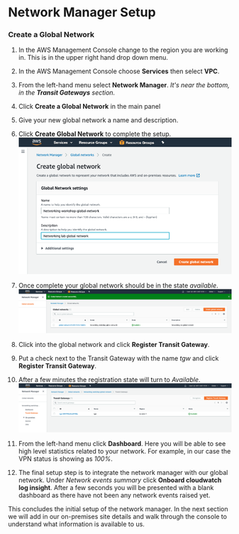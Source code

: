 # Network Manager Setup

### Create a Global Network

1. In the AWS Management Console change to the region you are working in. This is in the upper right hand drop down menu.

2. In the AWS Management Console choose **Services** then select **VPC**.

3. From the left-hand menu select **Network Manager**. _It's near the bottom, in the **Transit Gateways** section._

4. Click **Create a Global Network** in the main panel

5. Give your new global network a name and description.

6. Click **Create Global Network** to complete the setup.
    ![Create Global Network](../images/create_global_network.png)

7. Once complete your global network should be in the state *available*.
    ![Available Global Network](../images/available_global_network.png)

8. Click into the global network and click **Register Transit Gateway**.

9. Put a check next to the Transit Gateway with the name *tgw* and click **Register Transit Gateway**.

10. After a few minutes the registration state will turn to *Available*.
     ![Register TGW](../images/register_tgw.png)

11. From the left-hand menu click **Dashboard**.
     Here you will be able to see high level statistics related to your network. For example, in our case the VPN status is showing as *100%*.

12. The final setup step is to integrate the network manager with our global network. Under *Network events summary* click **Onboard cloudwatch log insight**. After a few seconds you will be presented with a blank dashboard as there have not been any network events raised yet.

This concludes the initial setup of the network manager. In the next section we will add in our on-premises site details and walk through the console to understand what information is available to us. 
